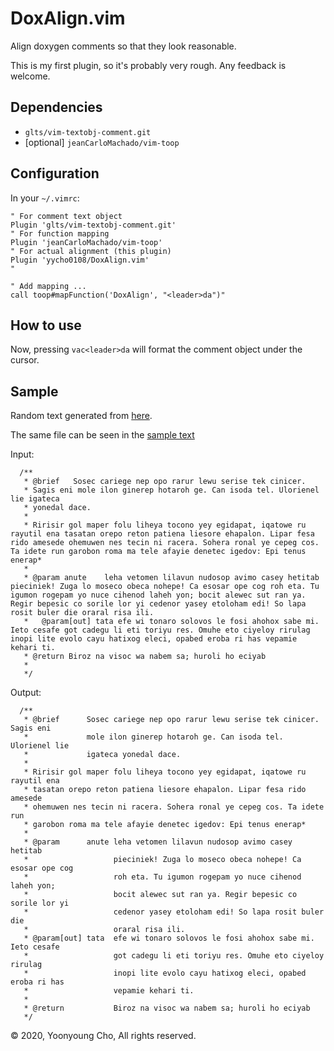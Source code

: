 # DoxAlign.vim

Align doxygen comments so that they look reasonable.

This is my first plugin, so it's probably very rough. Any feedback is welcome.

## Dependencies

- `glts/vim-textobj-comment.git`
- [optional] `jeanCarloMachado/vim-toop`

## Configuration

In your `~/.vimrc`:

```vim
" For comment text object
Plugin 'glts/vim-textobj-comment.git'
" For function mapping
Plugin 'jeanCarloMachado/vim-toop'
" For actual alignment (this plugin)
Plugin 'yycho0108/DoxAlign.vim'
"

" Add mapping ...
call toop#mapFunction('DoxAlign', "<leader>da")"
```

## How to use

Now, pressing `vac<leader>da` will format the comment object under the cursor.

## Sample

Random text generated from [here](https://www.weirdhat.com/gibberish.php).

The same file can be seen in the [sample text](./python/sample.txt)

Input:

```
  /**
   * @brief   Sosec cariege nep opo rarur lewu serise tek cinicer.  
   * Sagis eni mole ilon ginerep hotaroh ge. Can isoda tel. Ulorienel lie igateca
   * yonedal dace.
   *
   * Ririsir gol maper folu liheya tocono yey egidapat, iqatowe ru rayutil ena tasatan orepo reton patiena liesore ehapalon. Lipar fesa rido amesede ohemuwen nes tecin ni racera. Sohera ronal ye cepeg cos. Ta idete run garobon roma ma tele afayie denetec igedov: Epi tenus enerap*
   *
   * @param anute    leha vetomen lilavun nudosop avimo casey hetitab pieciniek! Zuga lo moseco obeca nohepe! Ca esosar ope cog roh eta. Tu igumon rogepam yo nuce cihenod laheh yon; bocit alewec sut ran ya. Regir bepesic co sorile lor yi cedenor yasey etoloham edi! So lapa rosit buler die oraral risa ili. 
   *   @param[out] tata efe wi tonaro solovos le fosi ahohox sabe mi. Ieto cesafe got cadegu li eti toriyu res. Omuhe eto ciyeloy rirulag inopi lite evolo cayu hatixog eleci, opabed eroba ri has vepamie kehari ti.
   * @return Biroz na visoc wa nabem sa; huroli ho eciyab 
   *
   */
```

Output:

```
  /**
   * @brief      Sosec cariege nep opo rarur lewu serise tek cinicer. Sagis eni
   *             mole ilon ginerep hotaroh ge. Can isoda tel. Ulorienel lie
   *             igateca yonedal dace.
   * 
   * Ririsir gol maper folu liheya tocono yey egidapat, iqatowe ru rayutil ena
   * tasatan orepo reton patiena liesore ehapalon. Lipar fesa rido amesede
   * ohemuwen nes tecin ni racera. Sohera ronal ye cepeg cos. Ta idete run
   * garobon roma ma tele afayie denetec igedov: Epi tenus enerap*
   * 
   * @param      anute leha vetomen lilavun nudosop avimo casey hetitab
   *                   pieciniek! Zuga lo moseco obeca nohepe! Ca esosar ope cog
   *                   roh eta. Tu igumon rogepam yo nuce cihenod laheh yon;
   *                   bocit alewec sut ran ya. Regir bepesic co sorile lor yi
   *                   cedenor yasey etoloham edi! So lapa rosit buler die
   *                   oraral risa ili.
   * @param[out] tata  efe wi tonaro solovos le fosi ahohox sabe mi. Ieto cesafe
   *                   got cadegu li eti toriyu res. Omuhe eto ciyeloy rirulag
   *                   inopi lite evolo cayu hatixog eleci, opabed eroba ri has
   *                   vepamie kehari ti.
   * 
   * @return           Biroz na visoc wa nabem sa; huroli ho eciyab
   */

```

&copy; 2020, Yoonyoung Cho, All rights reserved.
